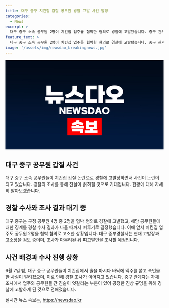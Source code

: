 ```yaml
---
title: 대구 중구 치킨집 갑질 공무원 경찰 고발 사건 발생
categories:
  - News
excerpt: >
  대구 중구 소속 공무원 2명이 치킨집 업주를 협박한 혐의로 경찰에 고발됐습니다. 중구 관계자는 업주와 공무원 진술이 상이하며, 경찰 조사를 통해 진실을 규명하겠다고 밝혔습니다. 이에 공무원들의 징계는 경찰 수사 이후에 결정될 예정이며, 업주도 공무원을 협박 혐의로 고소한 상황입니다. 경찰은 고발과 고소를 접수하고 피고발인을 조사할 예정이라고 밝혔으며, 사건은 지난 6월 중구 치킨집에서 발생한 것으로 전해졌습니다.
feature_text: >
  대구 중구 소속 공무원 2명이 치킨집 업주를 협박한 혐의로 경찰에 고발됐습니다. 중구 관계자는 업주와 공무원 진술이 상이하며, 경찰 조사를 통해 진실을 규명하겠다고 밝혔습니다. 이에 공무원들의 징계는 경찰 수사 이후에 결정될 예정이며, 업주도 공무원을 협박 혐의로 고소한 상황입니다. 경찰은 고발과 고소를 접수하고 피고발인을 조사할 예정이라고 밝혔으며, 사건은 지난 6월 중구 치킨집에서 발생한 것으로 전해졌습니다.
image: '/assets/img/newsdao_breakingnews.jpg'
---
```


<p><img src="/assets/img/newsdao_breakingnews.jpg" alt="pcversion 속보" /></p>

<h2 data-ke-size="size26">대구 중구 공무원 갑질 사건</h2>

<p data-ke-size="size16">대구 중구 소속 공무원들이 치킨집 갑질 논란으로 경찰에 고발당하면서 사건이 논란이 되고 있습니다. 경찰의 조사를 통해 진실이 밝혀질 것으로 기대됩니다. 현황에 대해 자세히 알아보겠습니다.</p>

<h2 data-ke-size="size26">경찰 수사와 조사 결과 대기 중</h2>

<p data-ke-size="size16">대구 중구는 구청 공무원 4명 중 2명을 협박 혐의로 경찰에 고발했고, 해당 공무원들에 대한 징계를 경찰 수사 결과가 나올 때까지 미루기로 결정했습니다. 이에 앞서 치킨집 업주도 공무원 2명을 협박 혐의로 고소한 상황입니다. 대구 중부경찰서는 현재 고발장과 고소장을 검토 중이며, 조사가 마무리된 뒤 피고발인을 조사할 예정입니다.</p>

<h2 data-ke-size="size26">사건 배경과 수사 진행 상황</h2>

<p data-ke-size="size16">6월 7일 밤, 대구 중구 공무원들이 치킨집에서 술을 마시다 바닥에 맥주를 쏟고 폭언을 한 사실이 알려졌으며, 이로 인해 경찰 조사가 이어지고 있습니다. 중구 관계자는 자체 조사에서 업주와 공무원들 간 진술이 엇갈리는 부분이 있어 공정한 진상 규명을 위해 경찰에 고발하게 된 것으로 전해졌습니다.</p>
실시간 뉴스 속보는, <a href="https://newsdao.kr" rel="dofollow">https://newsdao.kr</a>


